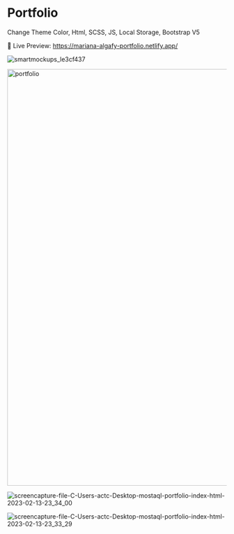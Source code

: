 # Portfolio
Change Theme Color, Html, SCSS, JS, Local Storage, Bootstrap V5

📍 Live Preview: https://mariana-algafy-portfolio.netlify.app/

![smartmockups_le3cf437](https://user-images.githubusercontent.com/91687711/218581501-c7e57e21-5246-43e7-8fb4-94549c6b7fd0.jpg)

<img width="955" alt="portfolio" src="https://user-images.githubusercontent.com/91687711/218581861-e3681a10-ca3a-4b48-a75e-97be40e3c895.PNG">

![screencapture-file-C-Users-actc-Desktop-mostaql-portfolio-index-html-2023-02-13-23_34_00](https://user-images.githubusercontent.com/91687711/218581942-a14dff5f-8c02-4d0c-854d-a19c4f3b40f3.png)

![screencapture-file-C-Users-actc-Desktop-mostaql-portfolio-index-html-2023-02-13-23_33_29](https://user-images.githubusercontent.com/91687711/218582287-bb27389f-5652-403b-a5a3-ca7cb4247125.png)

